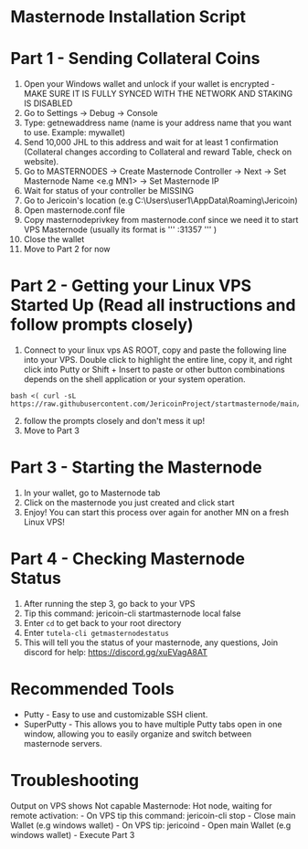 # Masternode Installation Script

# Part 1 - Sending Collateral Coins

1. Open your Windows wallet and unlock if your wallet is encrypted - MAKE SURE IT IS FULLY SYNCED WITH THE NETWORK AND STAKING IS DISABLED
2. Go to Settings -> Debug -> Console
3. Type: getnewaddress name (name is your address name that you want to use. Example: mywallet)
4. Send 10,000 JHL to this address and wait for at least 1 confirmation (Collateral changes according to Collateral and reward Table, check on website).
5. Go to MASTERNODES -> Create Masternode Controller -> Next -> Set Masternode Name <e.g MN1> -> Set Masternode IP <VPS IP>
6. Wait for status of your controller be MISSING
7. Go to Jericoin's location (e.g C:\Users\user1\AppData\Roaming\Jericoin)
8. Open masternode.conf file
9. Copy masternodeprivkey from masternode.conf since we need it to start VPS Masternode (usually its format is 
    '''<alias> <ip>:31357 <masternodeprivkey> <transactionId> <index>''' )
10. Close the wallet
11. Move to Part 2 for now

# Part 2 - Getting your Linux VPS Started Up (Read all instructions and follow prompts closely)

1. Connect to your linux vps AS ROOT, copy and paste the following line into your VPS. Double click to highlight the entire line, copy it, and right click into Putty or Shift + Insert to paste or other button combinations depends on the shell application or your system operation.
```
bash <( curl -sL https://raw.githubusercontent.com/JericoinProject/startmasternode/main/mninstall.sh)
```
2. follow the prompts closely and don't mess it up!
3. Move to Part 3

# Part 3 - Starting the Masternode

1. In your wallet, go to Masternode tab
2. Click on the masternode you just created and click start
3. Enjoy! You can start this process over again for another MN on a fresh Linux VPS!

# Part 4 - Checking Masternode Status

1. After running the step 3, go back to your VPS
2. Tip this command: jericoin-cli startmasternode local false
3. Enter ```cd``` to get back to your root directory
4. Enter ```tutela-cli getmasternodestatus```
5. This will tell you the status of your masternode, any questions, Join discord for help: https://discord.gg/xuEVagA8AT

# Recommended Tools

- Putty - Easy to use and customizable SSH client.
- SuperPutty - This allows you to have multiple Putty tabs open in one window, allowing you to easily organize and switch between masternode servers.

# Troubleshooting
Output on VPS shows Not capable Masternode: Hot node, waiting for remote activation:
    - On VPS tip this command: jericoin-cli stop
    - Close main Wallet (e.g windows wallet)
    - On VPS tip: jericoind
    - Open main Wallet (e.g windows wallet)
    - Execute Part 3
